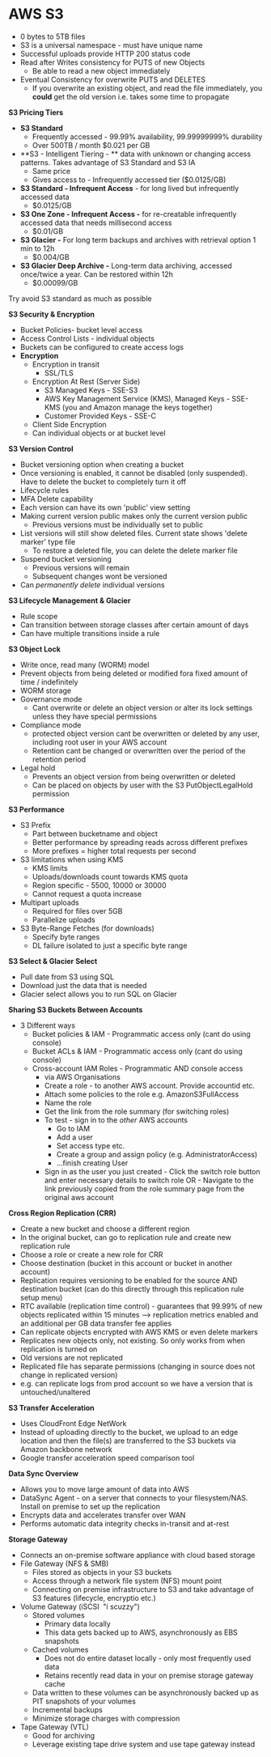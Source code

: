 # AWS S3

- 0 bytes to 5TB files
- S3 is a universal namespace - must have unique name
- Successful uploads provide HTTP 200 status code
- Read after Writes consistency for PUTS of new Objects
    - Be able to read a new object immediately
- Eventual Consistency for overwrite PUTS and DELETES
    - If you overwrite an existing object, and read the file immediately, you **could** get the old version i.e. takes some time to propagate


**S3 Pricing Tiers**

- **S3 Standard**
    - Frequently accessed - 99.99% availability, 99.99999999% durability
    - Over 500TB / month $0.021 per GB
- **S3 - Intelligent Tiering - ** data with unknown or changing access patterns. Takes advantage of S3 Standard and S3 IA
    - Same price
    - Gives access to - Infrequently accessed tier ($0.0125/GB)
- **S3 Standard - Infrequent Access** - for long lived but infrequently accessed data
    - $0.0125/GB
- **S3 One Zone - Infrequent Access -** for re-creatable infrequently accessed data that needs millisecond access
    - $0.01/GB
- **S3 Glacier -** For long term backups and archives with retrieval option 1 min to 12h
    - $0.004/GB
- **S3 Glacier Deep Archive -** Long-term data archiving, accessed once/twice a year. Can be restored within 12h
    - $0.00099/GB

Try avoid S3 standard as much as possible

**S3 Security & Encryption**

- Bucket Policies- bucket level access
- Access Control Lists - individual objects
- Buckets can be configured to create access logs
- **Encryption**
    - Encryption in transit
        - SSL/TLS
    - Encryption At Rest (Server Side)
        - S3 Managed Keys - SSE-S3
        - AWS Key Management Service (KMS), Managed Keys - SSE-KMS (you and Amazon manage the keys together)
        - Customer Provided Keys - SSE-C
    - Client Side Encryption
    - Can individual objects or at bucket level

**S3 Version Control**

- Bucket versioning option when creating a bucket
- Once versioning is enabled, it cannot be disabled (only suspended). Have to delete the bucket to completely turn it off
- Lifecycle rules
- MFA Delete capability
- Each version can have its own 'public' view setting
- Making current version public makes only the current version public
    - Previous versions must be individually set to public
- List versions will still show deleted files. Current state shows 'delete marker' type file
    - To restore a deleted file, you can delete the delete marker file
- Suspend bucket versioning
    - Previous versions will remain
    - Subsequent changes wont be versioned
- Can *permanently delete* individual versions

**S3 Lifecycle Management & Glacier**

- Rule scope
- Can transition between storage classes after certain amount of days
- Can have multiple transitions inside a rule

**S3 Object Lock**

- Write once, read many (WORM) model
- Prevent objects from being deleted or modified fora fixed amount of time / indefinitely
- WORM storage
- Governance mode
    - Cant overwrite or delete an object version or alter its lock settings unless they have special permissions
- Compliance mode
    - protected object version cant be overwritten or deleted by any user, including root user in your AWS account
    - Retention cant be changed or overwritten over the period of the retention period
- Legal hold
    - Prevents an object version from being overwritten or deleted
    - Can be placed on objects by user with the S3 PutObjectLegalHold permission

**S3 Performance**

- S3 Prefix
    - Part between bucketname and object
    - Better performance by spreading reads across different prefixes
    - More prefixes = higher total requests per second
- S3 limitations when using KMS
    - KMS limits
    - Uploads/downloads count towards KMS quota
    - Region specific - 5500, 10000 or 30000
    - Cannot request a quota increase
- Multipart uploads
    - Required for files over 5GB
    - Parallelize uploads
- S3 Byte-Range Fetches (for downloads)
    - Specify byte ranges
    - DL failure isolated to just a specific byte range

**S3 Select & Glacier Select**

- Pull date from S3 using SQL
- Download just the data that is needed
- Glacier select allows you to run SQL on Glacier


**Sharing S3 Buckets Between Accounts**

- 3 Different ways
    - Bucket policies & IAM - Programmatic access only (cant do using console)
    - Bucket ACLs & IAM - Programmatic access only (cant do using console)
    - Cross-account IAM Roles - Programmatic AND console access
        - via AWS Organisations
        - Create a role - to another AWS account. Provide accountid etc.
        - Attach some policies to the role e.g. AmazonS3FullAccess
        - Name the role
        - Get the link from the role summary (for switching roles)
        - To test - sign in to the *other* AWS accounts
            - Go to IAM
            - Add a user
            - Set access type etc.
            - Create a group and assign policy (e.g. AdministratorAccess)
            - ...finish creating User
        - Sign in as the user you just created
                - Click the switch role button and enter necessary details to switch role OR
                - Navigate to the link previously copied from the role summary page from the original aws account

**Cross Region Replication (CRR)**

- Create a new bucket and choose a different region
- In the original bucket, can go to replication rule and create new replication rule
- Choose a role or create a new role for CRR
- Choose destination (bucket in this account or bucket in another account)
- Replication requires versioning to be enabled for the source AND destination bucket (can do this directly through this replication rule setup menu)
- RTC available (replication time control) - guarantees that 99.99% of new objects replicated within 15 minutes --> replication metrics enabled and an additional per GB data transfer fee applies
- Can replicate objects encrypted with AWS KMS or even delete markers
- Replicates new objects only, not existing. So only works from when replication is turned on
- Old versions are not replicated
- Replicated file has separate permissions (changing in source does not change in replicated version)
- e.g. can replicate logs from prod account so we have a version that is untouched/unaltered

**S3 Transfer Acceleration**

- Uses CloudFront Edge NetWork
- Instead of uploading directly to the bucket, we upload to an edge location and then the file(s) are transferred to the S3 buckets via Amazon backbone network
- Google transfer acceleration speed comparison tool

**Data Sync Overview**

- Allows you to move large amount of data into AWS
- DataSync Agent - on a server that connects to your filesystem/NAS. Install on premise to set up the replication
- Encrypts data and accelerates transfer over WAN
- Performs automatic data integrity checks in-transit and at-rest

**Storage Gateway**

- Connects an on-premise software appliance with cloud based storage
- File Gateway (NFS & SMB)
    - Files stored as objects in your S3 buckets
    - Access through a network file system (NFS) mount point
    - Connecting on premise infrastructure to S3 and take advantage of S3 features (lifecycle, encryptio etc.)
- Volume Gateway (iSCSI  "i scuzzy")
    - Stored volumes
        - Primary data locally
        - This data gets backed up to AWS, asynchronously as EBS snapshots
    - Cached volumes
        - Does not do entire dataset locally - only most frequently used data
        - Retains recently read data in your on premise storage gateway cache
    - Data written to these volumes can be asynchronously backed up as PIT snapshots of your volumes
    - Incremental backups
    - Minimize storage charges with compression
- Tape Gateway (VTL)
    - Good for archiving
    - Leverage existing tape drive system and use tape gateway instead
